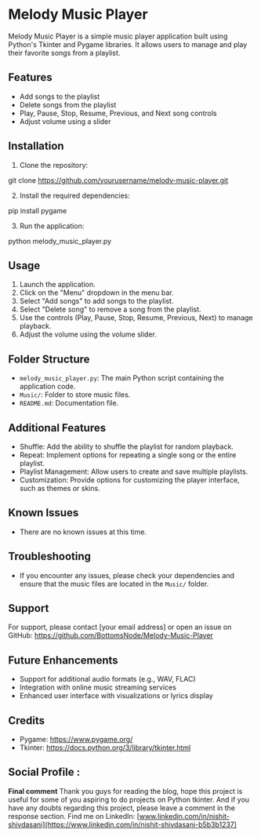 # Melody Music Player

Melody Music Player is a simple music player application built using Python's Tkinter and Pygame libraries. It allows users to manage and play their favorite songs from a playlist.

## Features

- Add songs to the playlist
- Delete songs from the playlist
- Play, Pause, Stop, Resume, Previous, and Next song controls
- Adjust volume using a slider

## Installation

1. Clone the repository:

git clone https://github.com/yourusername/melody-music-player.git


2. Install the required dependencies:

pip install pygame


3. Run the application:

python melody_music_player.py



## Usage

1. Launch the application.
2. Click on the "Menu" dropdown in the menu bar.
3. Select "Add songs" to add songs to the playlist.
4. Select "Delete song" to remove a song from the playlist.
5. Use the controls (Play, Pause, Stop, Resume, Previous, Next) to manage playback.
6. Adjust the volume using the volume slider.

## Folder Structure

- `melody_music_player.py`: The main Python script containing the application code.
- `Music/`: Folder to store music files.
- `README.md`: Documentation file.

## Additional Features

- Shuffle: Add the ability to shuffle the playlist for random playback.
- Repeat: Implement options for repeating a single song or the entire playlist.
- Playlist Management: Allow users to create and save multiple playlists.
- Customization: Provide options for customizing the player interface, such as themes or skins.

## Known Issues

- There are no known issues at this time.

## Troubleshooting

- If you encounter any issues, please check your dependencies and ensure that the music files are located in the `Music/` folder.

## Support

For support, please contact [your email address] or open an issue on GitHub: https://github.com/BottomsNode/Melody-Music-Player

## Future Enhancements

- Support for additional audio formats (e.g., WAV, FLAC)
- Integration with online music streaming services
- Enhanced user interface with visualizations or lyrics display

## Credits

- Pygame: https://www.pygame.org/
- Tkinter: https://docs.python.org/3/library/tkinter.html


## Social Profile :
 **Final comment**
Thank you guys for reading the blog, hope this project is useful for some of you aspiring to do projects on Python tkinter.
And if you have any doubts regarding this project, please leave a comment in the response section.
Find me on LinkedIn: [www.linkedin.com/in/nishit-shivdasani](https://www.linkedin.com/in/nishit-shivdasani-b5b3b1237)
